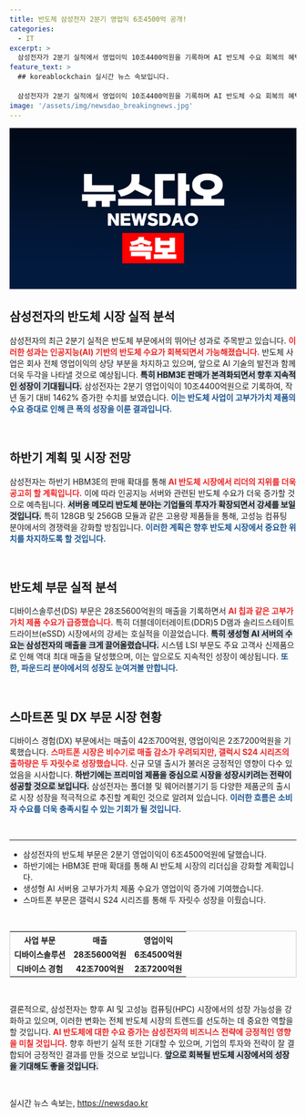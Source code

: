 ```yaml
---
title: 반도체 삼성전자 2분기 영업익 6조4500억 공개!
categories:
  - IT
excerpt: >
  삼성전자가 2분기 실적에서 영업이익 10조4400억원을 기록하며 AI 반도체 수요 회복의 혜택을 누렸다. 하반기 HBM3E 판매 확대로 AI 리더 자리를 더욱 확고히 할 계획이다. 클릭해 더 알아보세요!
feature_text: >
  ## koreablockchain 실시간 뉴스 속보입니다.

  삼성전자가 2분기 실적에서 영업이익 10조4400억원을 기록하며 AI 반도체 수요 회복의 혜택을 누렸다. 하반기 HBM3E 판매 확대로 AI 리더 자리를 더욱 확고히 할 계획이다. 클릭해 더 알아보세요!
image: '/assets/img/newsdao_breakingnews.jpg'
---
```


<p><img src="/assets/img/newsdao_breakingnews.jpg" alt="koreablockchain 속보" /></p>

<h2 data-ke-size="size26">삼성전자의 반도체 시장 실적 분석</h2>

<p data-ke-size="size16">삼성전자의 최근 2분기 실적은 반도체 부문에서의 뛰어난 성과로 주목받고 있습니다. <b><span style="color: #ee2323;">이러한 성과는 인공지능(AI) 기반의 반도체 수요가 회복되면서 가능해졌습니다.</span></b> 반도체 사업은 회사 전체 영업이익의 상당 부분을 차지하고 있으며, 앞으로 AI 기술의 발전과 함께 더욱 두각을 나타낼 것으로 예상됩니다. <b><span style="background-color: #21538527;">특히 HBM3E 판매가 본격화되면서 향후 지속적인 성장이 기대됩니다.</span></b> 삼성전자는 2분기 영업이익이 10조4400억원으로 기록하여, 작년 동기 대비 1462% 증가한 수치를 보였습니다. <b><span style="color: #1a5490;">이는 반도체 사업이 고부가가치 제품의 수요 증대로 인해 큰 폭의 성장을 이룬 결과입니다.</span></b></p>

<p data-ke-size="size16">&nbsp;</p>

<h2 data-ke-size="size26">하반기 계획 및 시장 전망</h2>

<p data-ke-size="size16">삼성전자는 하반기 HBM3E의 판매 확대를 통해 <b><span style="color: #ee2323;">AI 반도체 시장에서 리더의 지위를 더욱 공고히 할 계획입니다.</span></b> 이에 따라 인공지능 서버와 관련된 반도체 수요가 더욱 증가할 것으로 예측됩니다. <b><span style="background-color: #21538527;">서버용 메모리 반도체 분야는 기업들의 투자가 확장되면서 강세를 보일 것입니다.</span></b> 특히 128GB 및 256GB 모듈과 같은 고용량 제품들을 통해, 고성능 컴퓨팅 분야에서의 경쟁력을 강화할 방침입니다. <b><span style="color: #1a5490;">이러한 계획은 향후 반도체 시장에서 중요한 위치를 차지하도록 할 것입니다.</span></b></p>

<p data-ke-size="size16">&nbsp;</p>

<h2 data-ke-size="size26">반도체 부문 실적 분석</h2>

<p data-ke-size="size16">디바이스솔루션(DS) 부문은 28조5600억원의 매출을 기록하면서 <b><span style="color: #ee2323;">AI 칩과 같은 고부가가치 제품 수요가 급증했습니다.</span></b> 특히 더블데이터레이트(DDR)5 D램과 솔리드스테이트드라이브(eSSD) 시장에서의 강세는 호실적을 이끌었습니다. <b><span style="background-color: #21538527;">특히 생성형 AI 서버의 수요는 삼성전자의 매출을 크게 끌어올렸습니다.</span></b> 시스템 LSI 부문도 주요 고객사 신제품으로 인해 역대 최대 매출을 달성했으며, 이는 앞으로도 지속적인 성장이 예상됩니다. <b><span style="color: #1a5490;">또한, 파운드리 분야에서의 성장도 눈여겨볼 만합니다.</span></b></p>

<p data-ke-size="size16">&nbsp;</p>

<h2 data-ke-size="size26">스마트폰 및 DX 부문 시장 현황</h2>

<p data-ke-size="size16">디바이스 경험(DX) 부문에서는 매출이 42조700억원, 영업이익은 2조7200억원을 기록했습니다. <b><span style="color: #ee2323;">스마트폰 시장은 비수기로 매출 감소가 우려되지만, 갤럭시 S24 시리즈의 출하량은 두 자릿수로 성장했습니다.</span></b> 신규 모델 출시가 불러온 긍정적인 영향이 다수 있었음을 시사합니다. <b><span style="background-color: #21538527;">하반기에는 프리미엄 제품을 중심으로 시장을 성장시키려는 전략이 성공할 것으로 보입니다.</span></b> 삼성전자는 폴더블 및 웨어러블기기 등 다양한 제품군의 출시로 시장 성장을 적극적으로 추진할 계획인 것으로 알려져 있습니다. <b><span style="color: #1a5490;">이러한 흐름은 소비자 수요를 더욱 충족시킬 수 있는 기회가 될 것입니다.</span></b></p>

<p data-ke-size="size16">&nbsp;</p>

<hr>

<ul>
    <li>삼성전자의 반도체 부문은 2분기 영업이익이 6조4500억원에 달했습니다.</li>
    <li>하반기에는 HBM3E 판매 확대를 통해 AI 반도체 시장의 리더십을 강화할 계획입니다.</li>
    <li>생성형 AI 서버용 고부가가치 제품 수요가 영업이익 증가에 기여했습니다.</li>
    <li>스마트폰 부문은 갤럭시 S24 시리즈를 통해 두 자릿수 성장을 이뤘습니다.</li>
</ul>

<p data-ke-size="size16">&nbsp;</p>

<table style="width:100%; border:1px solid #ccc;">
    <tr>
        <th style="text-align: center;">사업 부문</th>
        <th style="text-align: center;">매출</th>
        <th style="text-align: center;">영업이익</th>
    </tr>
    <tr>
        <td style="text-align: center; height: 17px;"><b>디바이스솔루션</b></td>
        <td style="text-align: center; height: 17px;"><b>28조5600억원</b></td>
        <td style="text-align: center; height: 17px;"><b>6조4500억원</b></td>
    </tr>
    <tr>
        <td style="text-align: center; height: 17px;"><b>디바이스 경험</b></td>
        <td style="text-align: center; height: 17px;"><b>42조700억원</b></td>
        <td style="text-align: center; height: 17px;"><b>2조7200억원</b></td>
    </tr>
</table>

<p data-ke-size="size16">&nbsp;</p>

<p data-ke-size="size16">결론적으로, 삼성전자는 향후 AI 및 고성능 컴퓨팅(HPC) 시장에서의 성장 가능성을 강화하고 있으며, 이러한 변화는 전체 반도체 시장의 트렌드를 선도하는 데 중요한 역할을 할 것입니다. <b><span style="color: #ee2323;">AI 반도체에 대한 수요 증가는 삼성전자의 비즈니스 전략에 긍정적인 영향을 미칠 것입니다.</span></b> 향후 하반기 실적 또한 기대할 수 있으며, 기업의 투자와 전략이 잘 결합되어 긍정적인 결과를 만들 것으로 보입니다. <b><span style="background-color: #21538527;">앞으로 회복될 반도체 시장에서의 성장을 기대해도 좋을 것입니다.</span></b></p>

<p data-ke-size="size16">&nbsp;</p>
실시간 뉴스 속보는, <a href="https://newsdao.kr" rel="dofollow">https://newsdao.kr</a>



